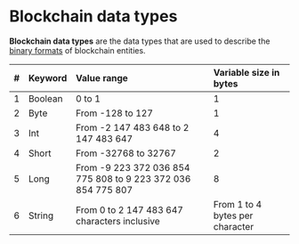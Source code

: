 # Blockchain data types

**Blockchain data types** are the data types that are used to describe the [binary formats](/blockchain/binary-format.md) of blockchain entities.

| # | Keyword | Value range | Variable size in bytes |
| :--- | :--- | :--- | :--- |
| 1 | Boolean | 0 to 1 | 1 |
| 2 | Byte | From -128 to 127 | 1 |
| 3 | Int | From -2 147 483 648 to 2 147 483 647 | 4 |
| 4 | Short | From -32768 to 32767 | 2 |
| 5 | Long | From -9 223 372 036 854 775 808 to 9 223 372 036 854 775 807 | 8 |
| 6 | String | From 0 to 2 147 483 647 characters inclusive | From 1 to 4 bytes per character |
